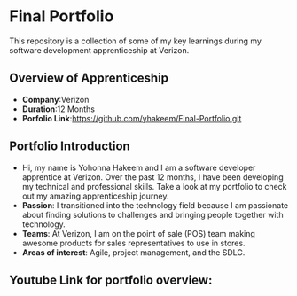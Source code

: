 # Final Portfolio


This repository is a collection of some of my key learnings during my software development apprenticeship at Verizon. 

## Overview of Apprenticeship
- **Company**:Verizon
- **Duration**:12 Months
- **Porfolio Link**:https://github.com/yhakeem/Final-Portfolio.git

## Portfolio Introduction
- Hi, my name is Yohonna Hakeem and I am a software developer apprentice at Verizon. Over the past 12 months, I have been developing my technical and professional skills. Take a look at my portfolio to check out my amazing apprenticeship journey.
- **Passion**: I transitioned into the technology field because I am passionate about finding solutions to challenges and bringing people together with technology.
- **Teams**: At Verizon, I am on the point of sale (POS) team making awesome products for sales representatives to use in stores.
- **Areas of interest**: Agile, project management, and the SDLC.

## Youtube Link for portfolio overview: 

<!-- video link can go here  -->